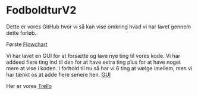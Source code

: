 # FodboldturV2

Dette er vores GitHub hvor vi så kan vise omkring hvad vi har lavet gennem dette forløb.

Første [Flowchart](flowchartbenson.PNG)

Vi har lavet en GUI for at forsætte og lave nye ting til vores kode.
Vi har addeed flere ting ind til den for at have extra ting
plus for at have noget mere at vise i koden. I forhold til nu så har vi 6 ting at vælge imellem, men vi har tænkt os at
adde flere senere hen. [GUI](GUI.jpg)


Her er vores [Trello](https://trello.com/b/4R1T6xsX/fodboldturgui)
